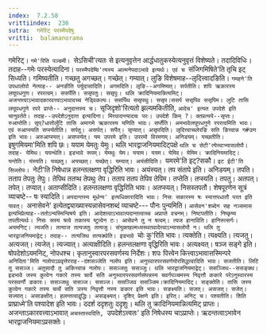 ```yaml
---
index:  7.2.58
vrittiindex:  236
sutra:  गमेरिट् परस्मैपदेषु
vritti:  balamanorama 
---
```


गमेरिट्। `गमे'रिति पञ्चमी। `सेऽसिची'त्यतः से इत्यनुवृत्तेन आर्द्धधातुकस्येत्यनुवृत्तं विशेष्यते। तदादिविधिः। तदाह--गमेः परस्येत्यादिना। `परस्मैपदेष्वि'त्यस्य आत्मनेपदाऽभावे इत्यर्थः। एवं च `संजिगमिषिते'ति तृचि इट् सिध्यति। गमिष्यतीति। गच्छतु अगच्छत्। गच्छेत्। गम्यात्। लुङि विशेषमाह--लृदित्त्वादङिति। `गमहने'ति उपधालोपो नेत्याह-- अनङीति पर्युदासादिति। अगमदिति। लृङि--अगमिष्यत्। सर्पतीति। शपि ऋकारस्य लघूपधगुणः। रपरत्वम्। ससर्पेति। ससृपतुः। ससृपुः। थलि क्रादिनियमान्नित्यमिट्। अजन्तत्वाऽभावादकारवत्त्वाऽभावावच्च नेड्विकल्पः। ससर्पिथ ससृपथुः। ससृप।ससर्प ससृपिव ससृपिम। लुटि तासि लघूपधगुणे रपरे प्राप्ते-- अनुदात्तस्य च। `सृजिदृशो'रित्यतो झल्यमकितीति, `आदेच' इत्यत उपदेशे इति चानुवर्तते। तदाह--उपदेशेऽनुदात्त इत्यादिना। मित्त्वादन्त्यादचः परः। उपदेशे किम् ?। क्तप्रत्यये--सृप्तः। रुआप्तेति। सृप्?धातोर्लुटि तासि अमागमे ऋकारस्य यणिति भावः। सर्प्तेति। अमभावेलघूपधगुणे रपरत्वमिति भावः। एवं रुआप्स्यति सर्प्स्यतीति। सर्पतु। असर्पत्। सर्पेत्। सृप्यात्। असृपदिति। लृदित्त्वाच्च्लेरङि सति ङित्त्वान्न ग#उण इति भावः। अरुआप्स्यत्। असर्प्स्यत्। यम उपरमे इति। उपरमो विरमणम्। अनिडयम्। यच्छतीति। `इषुगमियमा'मिति शपि छः। ययाम येमतुः येमुः। थलि भारद्वाजनियमादिट्पक्षे `थलि च सेटी'त्येत्त्वाभ्यासलोपौ। तदाह- येमिथ। ययन्थेति। इडभावे रूपम्। येमथुः येम। ययाम। ययम। येमिव। येमिम। क्रादिनियमादिट्। यन्तेति। यंस्यति। यच्छतु। अयच्छत्। यच्छेत्। यम्यात्। अयंसीदिति। `यमरमे'ति इट्?सकौ। `इट ईटी'ति सिज्लोपः। `नेटी'ति निषेधान्न हलन्तलक्षणा वृद्धिरिति भावः। अयंस्यत्। तप संतापे इति। अनिडयम्। तपति। तताप तेपतुः तेपुः। तेपिथ ततप्थ तेपथुः तेप। तताप ततप तेपिव तेपिम। तप्तेति। तप्स्यति। तपतु। अतपत्। तपेत्। तप्यात्। अताप्सीदिति। हलन्तलक्षणा वृद्धिरिति भावः। अतप्स्यत्। निसस्तपतौ। शेषपूरणेन सूत्रं व्याचष्टे-- षः स्यादिति। `अपदान्तस्य मूर्धन्य' इत्यधिकारादिति भावः। निसः सकारस्य षः स्यात्तपधातौ परत इति यावत्। `अनासेवने' इत्येतद्व्याख्यास्यन्नासेवनशब्दं व्याचष्टे--- पौनः पुन्यमिति। `आसेवन'शब्देन सह नञ्समास इत्यभिप्रेत्याह--ततोऽन्यस्मिन्विषये इति। आदेशत्वाऽभावात्पदान्तत्वाच्च अप्राप्ते वचनम्। निष्टपतीति। निष्कृष्य तपतीत्यर्थः। निसः सस्य षत्वे तकास्य ष्टुत्वेन टः। आसेवने तु न षत्वम्। त्यज हानाविति। हानिरुत्सर्गः। अयमनिट्। त्यजति। तत्याज तत्यजतुः तत्यजुः। संयुक्तहल्मध्यस्थतवादेत्त्वाऽभ्यासलोपौ न। थलि तु भारद्वाजनियमाद्वेट्। तदाह-- तत्यजिथ तत्यक्थेति। इडभावे `चोः कु'रिति भावः। त्यक्तेति। त्यक्ष्यति। त्यजतु। अत्यजत्। त्यजेत्। त्यज्यात्। अत्याक्षीदिति। हलन्तलक्षणा वृद्धिरिति भावः। अत्यक्ष्यत्। षञ्ज सङ्गे इति। षोपदेशोऽयमनिट्, नोपधश्च। कृतानुस्वारपरसवर्णस्य निर्देशः। शपः पित्त्वेन कित्त्वाऽभावात्तस्मिन्परे `अनिदिता'मिति नलोपाऽप्रवृत्तेरराह--दंशसञ्जेति नलोप इति। अनुस्वारपरसवर्णयोरसिद्धत्वादिति भावः। सजतीति। लिटि तु ससञ्ज। अतुसादौ तु अकित्त्वान्न नलोपः। ससञ्जतुः ससञ्जुः। थलि भारद्वाजनियमाद्वेट्। ससञ्जिथ--ससङ्क्थ। इडभावे जस्य कुत्वेन गकारे तस्य चर्त्वे सति अनुस्वारपरसवर्णसंपन्नस्य चवर्गपञ्चमस्य निवृत्तौ ककारे परेऽनुस्वारस्य परसवर्णौ ङकारः। ससञ्जथुः ससञ्ज। ससञ्ज। ससञ्जिव ससञ्जिम।क्रादिनियमादिट्। सङ्क्तेति। तासि जस्य कुत्वेन गकारे तस्य चर्त्वे सति ञस्य निवृत्तौ नस्य ङकार इति भावः। सङक्ष्यति। सजत्। असजत्। सजेत्। सज्यात्। असाङक्षीत्। हलन्तत्वाद्वृद्धिः। असङ्क्ष्यत्। दृशिर् प्रेक्षणे इति। इरित्। अनिट् च। पश्यतीति। शिति `प्राघ्राध्मे'ति पश्यादेश इति भावः। ददर्श ददृशतुः ददृशुः। थलि तु क्रादिनियमान्नित्यमिट् प्राप्तः। अजन्ताऽकारवत्त्वाऽभावात् `अचस्तास्वदिति, `उपदेशेऽत्त्वतः' इति निषेधस्य चाऽप्राप्तेः। ऋदन्तत्वाऽभावेन भारद्वाजनियमाऽप्रसक्तेः।

